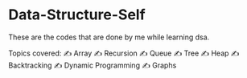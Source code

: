 # Data-Structure-Self

These are the codes that are done by me while learning dsa.

Topics covered:
✍️ Array
✍️ Recursion
✍️ Queue
✍️ Tree
✍️ Heap
✍️ Backtracking
✍️ Dynamic Programming
✍️ Graphs
